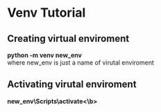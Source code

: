 # Venv Tutorial

## Creating virtual enviroment
<b>python -m venv new_env</b>
</br>where new_env is just a name of virutal enviroment

## Activating virutal enviroment
<b>new_env\Scripts\activate<\b>

